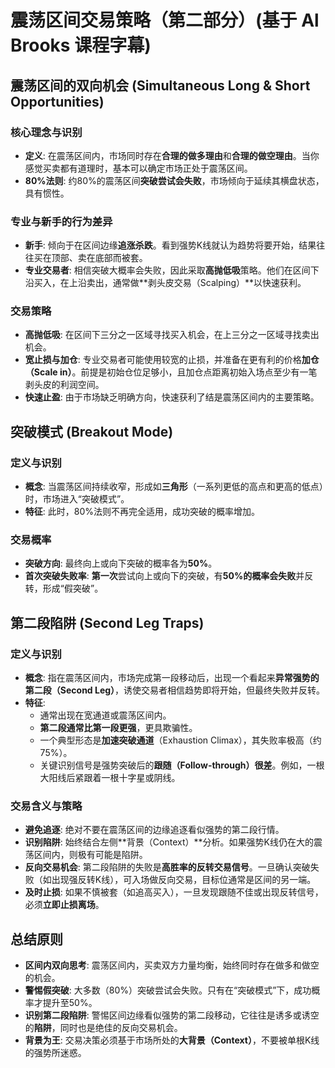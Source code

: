 # 震荡区间交易策略（第二部分）(基于 Al Brooks 课程字幕)

## 震荡区间的双向机会 (Simultaneous Long & Short Opportunities)

### 核心理念与识别
-   **定义**: 在震荡区间内，市场同时存在**合理的做多理由**和**合理的做空理由**。当你感觉买卖都有道理时，基本可以确定市场正处于震荡区间。
-   **80%法则**: 约80%的震荡区间**突破尝试会失败**，市场倾向于延续其横盘状态，具有惯性。

### 专业与新手的行为差异
-   **新手**: 倾向于在区间边缘**追涨杀跌**。看到强势K线就认为趋势将要开始，结果往往买在顶部、卖在底部而被套。
-   **专业交易者**: 相信突破大概率会失败，因此采取**高抛低吸**策略。他们在区间下沿买入，在上沿卖出，通常做**剥头皮交易（Scalping）**以快速获利。

### 交易策略
-   **高抛低吸**: 在区间下三分之一区域寻找买入机会，在上三分之一区域寻找卖出机会。
-   **宽止损与加仓**: 专业交易者可能使用较宽的止损，并准备在更有利的价格**加仓（Scale in）**。前提是初始仓位足够小，且加仓点距离初始入场点至少有一笔剥头皮的利润空间。
-   **快速止盈**: 由于市场缺乏明确方向，快速获利了结是震荡区间内的主要策略。

## 突破模式 (Breakout Mode)

### 定义与识别
-   **概念**: 当震荡区间持续收窄，形成如**三角形**（一系列更低的高点和更高的低点）时，市场进入“突破模式”。
-   **特征**: 此时，80%法则不再完全适用，成功突破的概率增加。

### 交易概率
-   **突破方向**: 最终向上或向下突破的概率各为**50%**。
-   **首次突破失败率**: **第一次**尝试向上或向下的突破，有**50%的概率会失败**并反转，形成“假突破”。

## 第二段陷阱 (Second Leg Traps)

### 定义与识别
-   **概念**: 指在震荡区间内，市场完成第一段移动后，出现一个看起来**异常强势的第二段（Second Leg）**，诱使交易者相信趋势即将开始，但最终失败并反转。
-   **特征**:
    -   通常出现在宽通道或震荡区间内。
    -   **第二段通常比第一段更强**，更具欺骗性。
    -   一个典型形态是**加速突破通道**（Exhaustion Climax），其失败率极高（约75%）。
    -   关键识别信号是强势突破后的**跟随（Follow-through）很差**。例如，一根大阳线后紧跟着一根十字星或阴线。

### 交易含义与策略
-   **避免追逐**: 绝对不要在震荡区间的边缘追逐看似强势的第二段行情。
-   **识别陷阱**: 始终结合左侧**背景（Context）**分析。如果强势K线仍在大的震荡区间内，则极有可能是陷阱。
-   **反向交易机会**: 第二段陷阱的失败是**高胜率的反转交易信号**。一旦确认突破失败（如出现强反转K线），可入场做反向交易，目标位通常是区间的另一端。
-   **及时止损**: 如果不慎被套（如追高买入），一旦发现跟随不佳或出现反转信号，必须**立即止损离场**。

## 总结原则
-   **区间内双向思考**: 震荡区间内，买卖双方力量均衡，始终同时存在做多和做空的机会。
-   **警惕假突破**: 大多数（80%）突破尝试会失败。只有在“突破模式”下，成功概率才提升至50%。
-   **识别第二段陷阱**: 警惕区间边缘看似强势的第二段移动，它往往是诱多或诱空的**陷阱**，同时也是绝佳的反向交易机会。
-   **背景为王**: 交易决策必须基于市场所处的**大背景（Context）**，不要被单根K线的强势所迷惑。